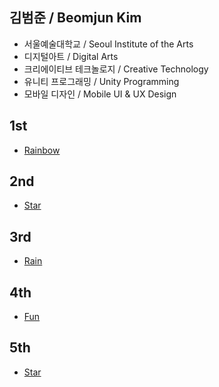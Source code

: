  ## 김범준 / Beomjun Kim
  * 서울예술대학교 / Seoul Institute of the Arts
  * 디지털아트 / Digital Arts
  * 크리에이티브 테크놀로지 / Creative Technology
  * 유니티 프로그래밍 / Unity Programming
  * 모바일 디자인 / Mobile UI & UX Design
 
 ## 1st 
  * [Rainbow](./Rainbow/) 
  
 ## 2nd
  * [Star](./Star/) 
  
 ## 3rd
  * [Rain](./Rain/) 
  
 ## 4th
  * [Fun](./Fun/) 
  
 ## 5th
  * [Star](./Star/) 
  
  
